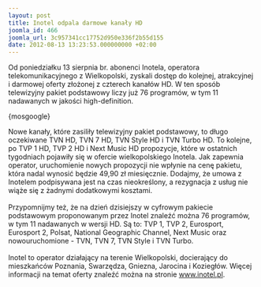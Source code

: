 ```yaml
---
layout: post
title: Inotel odpala darmowe kanały HD
joomla_id: 466
joomla_url: 3c957341cc17752d950e336f2b55d155
date: 2012-08-13 13:23:53.000000000 +02:00
---
```

Od poniedziałku 13 sierpnia br. abonenci Inotela, operatora telekomunikacyjnego z Wielkopolski, zyskali dostęp do kolejnej, atrakcyjnej i darmowej oferty złożonej z czterech kanał&oacute;w HD. W ten spos&oacute;b telewizyjny pakiet podstawowy liczy już 76 program&oacute;w, w tym 11 nadawanych w jakości high-definition.<p>{mosgoogle}</p><p>Nowe kanały, kt&oacute;re zasiliły telewizyjny pakiet podstawowy, to długo oczekiwane TVN HD, TVN 7 HD, TVN Style HD i TVN Turbo HD. To kolejne, po TVP 1 HD, TVP 2 HD i Next Music HD propozycje, kt&oacute;re w ostatnich tygodniach pojawiły się w ofercie wielkopolskiego Inotela. Jak zapewnia operator, uruchomienie nowych propozycji nie wpłynie na cenę pakietu, kt&oacute;ra nadal wynosić będzie 49,90 zł miesięcznie. Dodajmy, że umowa z Inotelem podpisywana jest na czas nieokreślony, a rezygnacja z usług nie wiąże się z żadnymi dodatkowymi kosztami.<br /><br />Przypomnijmy też, że na dzień dzisiejszy w cyfrowym pakiecie podstawowym proponowanym przez Inotel znaleźć można 76 program&oacute;w, w tym 11 nadawanych w wersji HD. Są to: TVP 1, TVP 2, Eurosport, Eurosport 2, Polsat, National Geographic Channel, Next Music oraz nowouruchomione - TVN, TVN 7, TVN Style i TVN Turbo.<br /><br />Inotel to operator działający na terenie Wielkopolski, docierający do mieszkańc&oacute;w Poznania, Swarzędza, Gniezna, Jarocina i Koziegł&oacute;w. Więcej informacji na temat oferty znaleźć można na stronie <a href="http://www.inotel.pl" target="_blank">www.inotel.pl</a>.</p>

